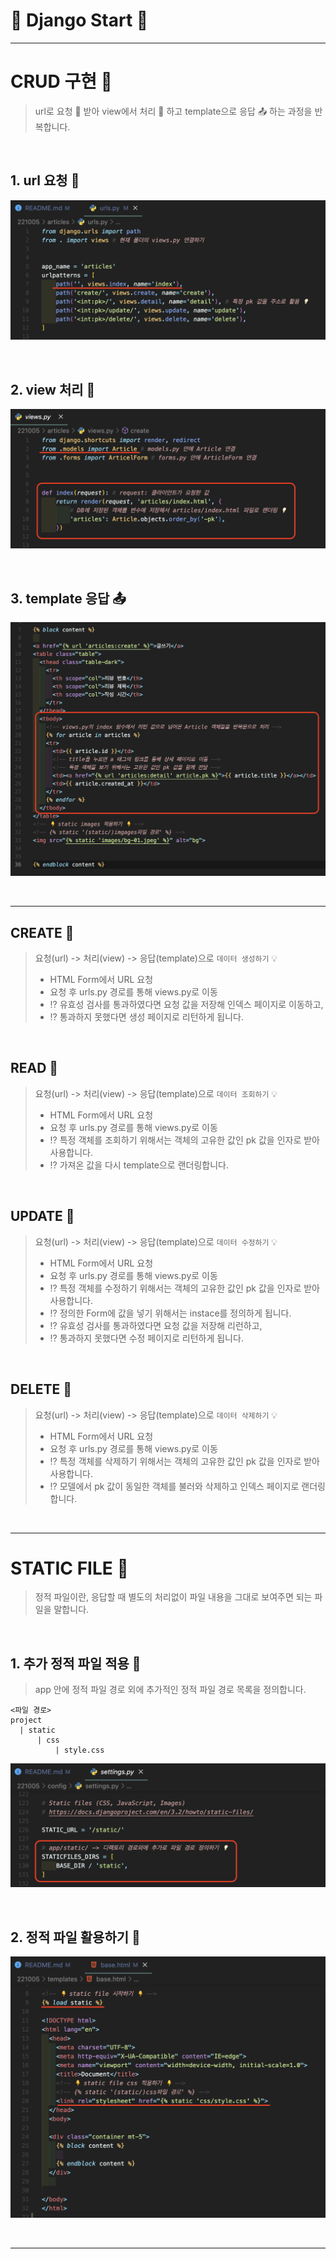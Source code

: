 # 🚀 Django Start 🚀

---

# CRUD 구현 📝

> url로 요청 📩 받아 view에서 처리 🧩 하고 template으로 응답 📤 하는 과정을 반복합니다.

<br />

## **1. url 요청 📩**

![](./images/01.png)

<br />

## **2. view 처리 🧩**

![](./images/02.png)

<br />

## **3. template 응답 📤**

![](./images/03.png)

<br />

---

## **CREATE 📗**

> 요청(url) -> 처리(view) -> 응답(template)으로 `데이터 생성하기` 💡
>
> - HTML Form에서 URL 요청
> - 요청 후 urls.py 경로를 통해 views.py로 이동
> - ⁉️ 유효성 검사를 통과하였다면 요청 값을 저장해 인덱스 페이지로 이동하고,
> - ⁉️ 통과하지 못했다면 생성 페이지로 리턴하게 됩니다.

<br />

## **READ 📙**

> 요청(url) -> 처리(view) -> 응답(template)으로 `데이터 조회하기` 💡
>
> - HTML Form에서 URL 요청
> - 요청 후 urls.py 경로를 통해 views.py로 이동
> - ⁉️ 특정 객체를 조회하기 위해서는 객체의 고유한 값인 pk 값을 인자로 받아 사용합니다.
> - ⁉️ 가져온 값을 다시 template으로 랜더링합니다.

<br />

## **UPDATE 📒**

> 요청(url) -> 처리(view) -> 응답(template)으로 `데이터 수정하기` 💡
>
> - HTML Form에서 URL 요청
> - 요청 후 urls.py 경로를 통해 views.py로 이동
> - ⁉️ 특정 객체를 수정하기 위해서는 객체의 고유한 값인 pk 값을 인자로 받아 사용합니다.
> - ⁉️ 정의한 Form에 값을 넣기 위해서는 instace를 정의하게 됩니다.
> - ⁉️ 유효성 검사를 통과하였다면 요청 값을 저장해 리런하고,
> - ⁉️ 통과하지 못했다면 수정 페이지로 리턴하게 됩니다.

<br />

## **DELETE 📕**

> 요청(url) -> 처리(view) -> 응답(template)으로 `데이터 삭제하기` 💡
>
> - HTML Form에서 URL 요청
> - 요청 후 urls.py 경로를 통해 views.py로 이동
> - ⁉️ 특정 객체를 삭제하기 위해서는 객체의 고유한 값인 pk 값을 인자로 받아 사용합니다.
> - ⁉️ 모델에서 pk 값이 동일한 객체를 불러와 삭제하고 인덱스 페이지로 랜더링합니다.

<br />

---

# STATIC FILE 📝

> 정적 파일이란, 응답할 때 별도의 처리없이 파일 내용을 그대로 보여주면 되는 파일을 말합니다.

<br />

## **1. 추가 정적 파일 적용 📒**

> app 안에 정적 파일 경로 외에 추가적인 정적 파일 경로 목록을 정의합니다.

```
<파일 경로>
project
  | static
      | css
          | style.css
```

![](./images/04.png)

<br />

## **2. 정적 파일 활용하기 📕**

![](./images/05.png)

<br />

---
